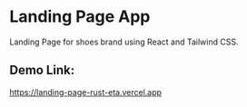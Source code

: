 # Landing Page App
Landing Page for shoes brand using React and Tailwind CSS.
## Demo Link:
https://landing-page-rust-eta.vercel.app
